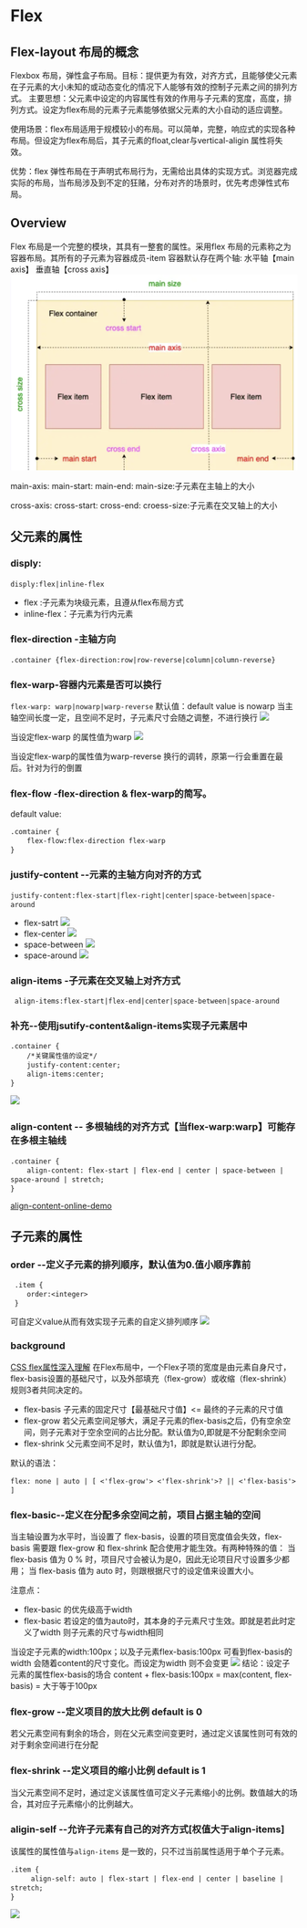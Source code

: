 # Flex
## Flex-layout 布局的概念
Flexbox 布局，弹性盒子布局。目标：提供更为有效，对齐方式，且能够使父元素在子元素的大小未知的或动态变化的情况下人能够有效的控制子元素之间的排列方式。
主要思想：父元素中设定的内容属性有效的作用与子元素的宽度，高度，排列方式。设定为flex布局的元素子元素能够依据父元素的大小自动的适应调整。

使用场景：flex布局适用于规模较小的布局。可以简单，完整，响应式的实现各种布局。但设定为flex布局后，其子元素的float,clear与vertical-aligin 属性将失效。

优势：flex 弹性布局在于声明式布局行为，无需给出具体的实现方式。浏览器完成实际的布局，当布局涉及到不定的狂赌，分布对齐的场景时，优先考虑弹性式布局。


## Overview

Flex 布局是一个完整的模块，其具有一整套的属性。采用flex 布局的元素称之为容器布局。其所有的子元素为容器成员-item
容器默认存在两个轴:
水平轴【main axis】
垂直轴【cross axis】
![](readme-imgs/axis.png)

main-axis:
main-start:
main-end:
main-size:子元素在主轴上的大小

cross-axis:
cross-start:
cross-end:
croess-size:子元素在交叉轴上的大小

## 父元素的属性
### disply:
```disply:flex|inline-flex```
- flex :子元素为块级元素，且遵从flex布局方式
- inline-flex：子元素为行内元素

### flex-direction -主轴方向
```
.container {flex-direction:row|row-reverse|column|column-reverse}
```
### flex-warp-容器内元素是否可以换行
```flex-warp: warp|nowarp|warp-reverse```
默认值：default value is nowarp
当主轴空间长度一定，且空间不足时，子元素尺寸会随之调整，不进行换行
![](./readme-imgs/no-warp.png)

当设定flex-warp 的属性值为warp
![](./readme-imgs/warp.png)

当设定flex-warp的属性值为warp-reverse
换行的调转，原第一行会重置在最后。针对为行的倒置

### flex-flow -flex-direction & flex-warp的简写。
default value:
```
.comtainer {
    flex-flow:flex-direction flex-warp
}
```

### justify-content --元素的主轴方向对齐的方式
```
justify-content:flex-start|flex-right|center|space-between|space-around 
```
- flex-satrt
![](./readme-imgs/flex-start.png)
- flex-center
![](./readme-imgs/center.png)
- space-between
![](./readme-imgs/space-between.png)
- space-around
![](./readme-imgs/space-around.png)
  
### align-items -子元素在交叉轴上对齐方式
```
 align-items:flex-start|flex-end|center|space-between|space-around
```

### 补充--使用jsutify-content&align-items实现子元素居中
```
.container {
    /*关键属性值的设定*/
    justify-content:center; 
    align-items:center;
}
```
![](./readme-imgs/ele-center.png)

### align-content -- 多根轴线的对齐方式【当flex-warp:warp】可能存在多根主轴线
```
.container {
    align-content: flex-start | flex-end | center | space-between | space-around | stretch;
}
```
[align-content-online-demo](https://developer.mozilla.org/zh-CN/docs/Web/CSS/align-content)

## 子元素的属性
### order --定义子元素的排列顺序，默认值为0.值小顺序靠前
```
 .item {
    order:<integer>
 }
```
可自定义value从而有效实现子元素的自定义排列顺序
![](./readme-imgs/order.png)
### background
[CSS flex属性深入理解](https://www.zhangxinxu.com/wordpress/2019/12/css-flex-deep/)
在Flex布局中，一个Flex子项的宽度是由元素自身尺寸，flex-basis设置的基础尺寸，以及外部填充（flex-grow）或收缩（flex-shrink）规则3者共同决定的。
- flex-basis
  子元素的固定尺寸【最基础尺寸值】<= 最终的子元素的尺寸值
- flex-grow
   若父元素空间足够大，满足子元素的flex-basis之后，仍有空余空间，则子元素对于空余空间的占比分配。默认值为0,即就是不分配剩余空间
- flex-shrink
   父元素空间不足时，默认值为1，即就是默认进行分配。

默认的语法：
```
flex: none | auto | [ <'flex-grow'> <'flex-shrink'>? || <'flex-basis'> ]
```

### flex-basic--定义在分配多余空间之前，项目占据主轴的空间
当主轴设置为水平时，当设置了 flex-basis，设置的项目宽度值会失效，flex-basis 需要跟 flex-grow 和 flex-shrink 配合使用才能生效。有两种特殊的值：
当 flex-basis 值为 0 % 时，项目尺寸会被认为是0，因此无论项目尺寸设置多少都用；
当 flex-basis 值为 auto 时，则跟根据尺寸的设定值来设置大小。

注意点：
- flex-basic 的优先级高于width
- flex-basic 若设定的值为auto时，其本身的子元素尺寸生效。即就是若此时定义了width 则子元素的尺寸与width相同

当设定子元素的width:100px；以及子元素flex-basis:100px
可看到flex-basis的width 会随着content的尺寸变化。而设定为width 则不会变更
![](./readme-imgs/flex-basis.png)
结论：设定子元素的属性flex-basis的场合
content + flex-basis:100px = max(content, flex-basis) = 大于等于100px

### flex-grow --定义项目的放大比例 default is 0
若父元素空间有剩余的场合，则在父元素空间变更时，通过定义该属性则可有效的对于剩余空间进行在分配

### flex-shrink --定义项目的缩小比例 default is 1
当父元素空间不足时，通过定义该属性值可定义子元素缩小的比例。数值越大的场合，其对应子元素缩小的比例越大。

### aligin-self --允许子元素有自己的对齐方式[权值大于align-items]
该属性的属性值与`align-items` 是一致的，只不过当前属性适用于单个子元素。
```
.item {
     align-self: auto | flex-start | flex-end | center | baseline | stretch;
}
```
![](./readme-imgs/align-self.png)

